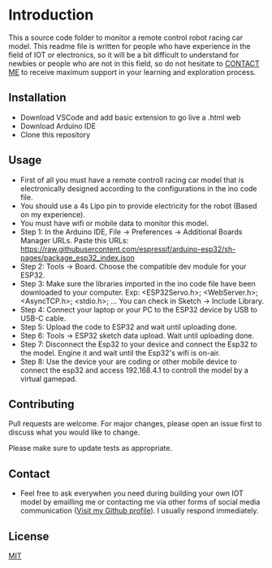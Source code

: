 # Introduction

This a source code folder to monitor a remote control robot racing car model. This readme file is written for people who have experience in the field of IOT or electronics, so it will be a bit difficult to understand for newbies or people who are not in this field, so do not hesitate to [CONTACT ME](https://github.com/hieudepoet/) to receive maximum support in your learning and exploration process.

## Installation
- Download VSCode and add basic extension to go live a .html web
- Download Arduino IDE 
- Clone this repository

## Usage

- First of all you must have a remote controll racing car model that is electronically designed according to the configurations in the ino code file.
- You should use a 4s Lipo pin to provide electricity for the robot (Based on my experience).
- You must have wifi or mobile data to monitor this model.
- Step 1: In the Arduino IDE, File -> Preferences -> Additional Boards Manager URLs. Paste this URLs: https://raw.githubusercontent.com/espressif/arduino-esp32/sh-pages/package_esp32_index.json
- Step 2: Tools -> Board. Choose the compatible dev module for your ESP32.
- Step 3: Make sure the libraries imported in the ino code file have been downloaded to your computer. Exp: <ESP32Servo.h>; <WebServer.h>; <AsyncTCP.h>; <stdio.h>; ... You can check in Sketch -> Include Library.
- Step 4: Connect your laptop or your PC to the ESP32 device by USB to USB-C cable.
- Step 5: Upload the code to ESP32 and wait until uploading done.
- Step 6: Tools -> ESP32 sketch data upload. Wait until uploading done.
- Step 7: Disconnect the Esp32 to your device and connect the Esp32 to the model. Engine it and wait until the Esp32's wifi is on-air.
- Step 8: Use the device your are coding or other mobile device to connect the esp32 and access 192.168.4.1 to controll the model by a virtual gamepad.   
## Contributing

Pull requests are welcome. For major changes, please open an issue first
to discuss what you would like to change.

Please make sure to update tests as appropriate.

## Contact

- Feel free to ask everywhen you need during building your own IOT model by emailling me or contacting me via other forms of social media communication ([Visit my Github profile](https://github.com/hieudepoet/)). I usually respond immediately.  

## License

[MIT](https://choosealicense.com/licenses/mit/)
